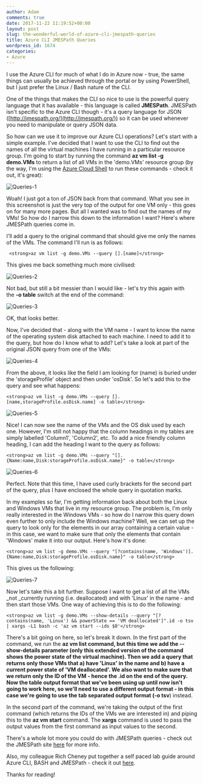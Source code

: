 ```yaml
---
author: Adam
comments: true
date: 2017-11-22 11:19:52+00:00
layout: post
slug: the-wonderful-world-of-azure-cli-jmespath-queries
title: Azure CLI JMESPath Queries
wordpress_id: 1674
categories:
- Azure
---
```


I use the Azure CLI for much of what I do in Azure now - true, the same things can usually be achieved through the portal or by using PowerShell, but I just prefer the Linux / Bash nature of the CLI.

One of the things that makes the CLI so nice to use is the powerful query language that it has available - this language is called **JMESPath**. JMESPath isn't specific to the Azure CLI though - it's a query language for JSON ([http://jmespath.org/](http://jmespath.org/)) so it can be used whenever you need to manipulate or query JSON data.<!-- more -->

So how can we use it to improve our Azure CLI operations? Let's start with a simple example. I've decided that I want to use the CLI to find out the names of all the virtual machines I have running in a particular resource group. I'm going to start by running the command **az vm list -g demo.VMs** to return a list of all VMs in the 'demo.VMs' resource group (by the way, I'm using the [Azure Cloud Shell](https://azure.microsoft.com/en-gb/features/cloud-shell/) to run these commands - check it out, it's great):

![Queries-1](https://adamraffe.files.wordpress.com/2017/11/queries-1.jpg)

Woah! I just got a ton of JSON back from that command. What you see in this screenshot is just the very top of the output for one VM only - this goes on for many more pages. But all I wanted was to find out the names of my VMs! So how do I narrow this down to the information I want? Here's where JMESPath queries come in.

I'll add a query to the original command that should give me only the names of the VMs. The command I'll run is as follows:

    
     <strong>az vm list -g demo.VMs --query [].[name]</strong>


This gives me back something much more civilised:

![Queries-2](https://adamraffe.files.wordpress.com/2017/11/queries-2.jpg)

Not bad, but still a bit messier than I would like - let's try this again with the **-o table** switch at the end of the command:

![Queries-3](https://adamraffe.files.wordpress.com/2017/11/queries-3.jpg)

OK, that looks better.

Now, I've decided that - along with the VM name - I want to know the name of the operating system disk attached to each machine. I need to add it to the query, but how do I know what to add? Let's take a look at part of the original JSON query from one of the VMs:

![Queries-4](https://adamraffe.files.wordpress.com/2017/11/queries-41.jpg)

From the above, it looks like the field I am looking for (name) is buried under the 'storageProfile' object and then under 'osDisk'. So let's add this to the query and see what happens:

    
    <strong>az vm list -g demo.VMs --query [].[name,storageProfile.osDisk.name] -o table</strong>


![Queries-5](https://adamraffe.files.wordpress.com/2017/11/queries-5.jpg)

Nice! I can now see the name of the VMs and the OS disk used by each one. However, I'm still not happy that the column headings in my tables are simply labelled 'Column1', 'Column2', etc. To add a nice friendly column heading, I can add the heading I want to the query as follows:

    
    <strong>az vm list -g demo.VMs --query "[].{Name:name,Disk:storageProfile.osDisk.name}" -o table</strong>


![Queries-6](https://adamraffe.files.wordpress.com/2017/11/queries-6.jpg)

Perfect. Note that this time, I have used curly brackets for the second part of the query, plus I have enclosed the whole query in quotation marks.

In my examples so far, I'm getting information back about both the Linux and Windows VMs that live in my resource group. The problem is, I'm only really interested in the Windows VMs - so how do I narrow this query down even further to only include the Windows machine? Well, we can set up the query to look only for the elements in our array containing a certain value - in this case, we want to make sure that only the elements that contain 'Windows' make it into our output. Here's how it's done:

    
    <strong>az vm list -g demo.VMs --query "[?contains(name, 'Windows')].{Name:name,Disk:storageProfile.osDisk.name}" -o table</strong>


This gives us the following:

![Queries-7](https://adamraffe.files.wordpress.com/2017/11/queries-7.jpg)

Now let's take this a bit further. Suppose I want to get a list of all the VMs _not _currently running (i.e. deallocated) and with 'Linux' in the name - and then start those VMs. One way of achieving this is to do the following:

    
    <strong>az vm list -g demo.VMs --show-details --query "[?contains(name, 'Linux') && powerState == 'VM deallocated']".id -o tsv | xargs -L1 bash -c 'az vm start --ids $0'</strong>


There's a bit going on here, so let's break it down. In the first part of the command, we run the **az vm list **command, but this time we add the **--show-details** parameter (only this extended version of the command shows the power state of the virtual machine). Then we add a query that returns only those VMs that a) have 'Linux' in the name and b) have a current power state of 'VM deallocated'. We also want to make sure that we return only the ID of the VM - hence the **.id** on the end of the query. Now the table output format that we've been using up until now isn't going to work here, so we'll need to use a different output format - in this case we're going to use the tab separated output format (**-o tsv**) instead.

In the second part of the command, we're taking the output of the first command (which returns the IDs of the VMs we are interested in) and piping this to the **az vm start** command. The **xargs** command is used to pass the output values from the first command as input values to the second.

There's a whole lot more you could do with JMESPath queries - check out the JMESPath site [here](http://jmespath.org/) for more info.

Also, my colleague Rich Cheney put together a self paced lab guide around Azure CLI, BASH and JMESPath - check it out [here](https://azurecitadel.github.io/guides/cli/).

Thanks for reading!


